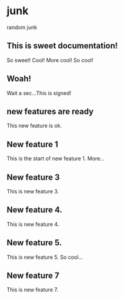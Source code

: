 # junk
random junk

## This is sweet documentation!
So sweet! Cool! More cool! So cool!

## Woah!
Wait a sec...This is signed!  

## new features are ready
This new feature is ok.

## New feature 1
This is the start of new feature 1. More...

## New feature 3
This is new feature 3.

## New feature 4.
This is new feature 4.

## New feature 5.
This is new feature 5. So cool...

## New feature 7
This is new feature 7.
